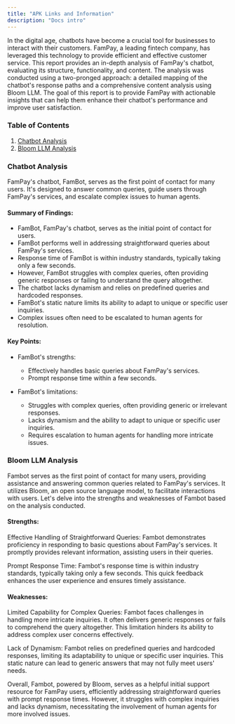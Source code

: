 ```yaml
---
title: "APK Links and Information"
description: "Docs intro"
---
```

In the digital age, chatbots have become a crucial tool for businesses to interact with their customers. FamPay, a leading fintech company, has leveraged this technology to provide efficient and effective customer service. This report provides an in-depth analysis of FamPay's chatbot, evaluating its structure, functionality, and content. The analysis was conducted using a two-pronged approach: a detailed mapping of the chatbot's response paths and a comprehensive content analysis using Bloom LLM. The goal of this report is to provide FamPay with actionable insights that can help them enhance their chatbot's performance and improve user satisfaction.

### Table of Contents
1. [Chatbot Analysis](#chatbot-analysis)
1. [Bloom LLM Analysis](#bloom-llm-analysis)

### Chatbot Analysis <a name="chatbot-analysis"></a>

FamPay's chatbot, FamBot, serves as the first point of contact for many users. It's designed to answer common queries, guide users through FamPay's services, and escalate complex issues to human agents.

#### Summary of Findings:

- FamBot, FamPay's chatbot, serves as the initial point of contact for users.
- FamBot performs well in addressing straightforward queries about FamPay's services.
- Response time of FamBot is within industry standards, typically taking only a few seconds.
- However, FamBot struggles with complex queries, often providing generic responses or failing to understand the query altogether.
- The chatbot lacks dynamism and relies on predefined queries and hardcoded responses.
- FamBot's static nature limits its ability to adapt to unique or specific user inquiries.
- Complex issues often need to be escalated to human agents for resolution.

#### Key Points:

- FamBot's strengths:
  - Effectively handles basic queries about FamPay's services.
  - Prompt response time within a few seconds.

- FamBot's limitations:
  - Struggles with complex queries, often providing generic or irrelevant responses.
  - Lacks dynamism and the ability to adapt to unique or specific user inquiries.
  - Requires escalation to human agents for handling more intricate issues.


### Bloom LLM Analysis <a name="bloom-llm-analysis"></a>

Fambot serves as the first point of contact for many users, providing assistance and answering common queries related to FamPay's services. It utilizes Bloom, an open source language model, to facilitate interactions with users. Let's delve into the strengths and weaknesses of Fambot based on the analysis conducted.

#### Strengths:

Effective Handling of Straightforward Queries: Fambot demonstrates proficiency in responding to basic questions about FamPay's services. It promptly provides relevant information, assisting users in their queries.

Prompt Response Time: Fambot's response time is within industry standards, typically taking only a few seconds. This quick feedback enhances the user experience and ensures timely assistance.

#### Weaknesses:

Limited Capability for Complex Queries: Fambot faces challenges in handling more intricate inquiries. It often delivers generic responses or fails to comprehend the query altogether. This limitation hinders its ability to address complex user concerns effectively.

Lack of Dynamism: Fambot relies on predefined queries and hardcoded responses, limiting its adaptability to unique or specific user inquiries. This static nature can lead to generic answers that may not fully meet users' needs.

Overall, Fambot, powered by Bloom, serves as a helpful initial support resource for FamPay users, efficiently addressing straightforward queries with prompt response times. However, it struggles with complex inquiries and lacks dynamism, necessitating the involvement of human agents for more involved issues.